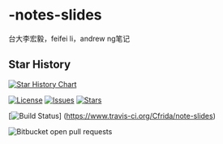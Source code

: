 # -notes-slides
台大李宏毅，feifei li，andrew ng笔记
## Star History

[![Star History Chart](https://api.star-history.com/svg?repos=WeNeedHome/SummaryOfLoanSuspension&type=Date)](https://star-history.com/#WeNeedHome/SummaryOfLoanSuspension&Date)



[![License](https://img.shields.io/github/license/Cfrida/note-slides?style=flat-square)](https://creativecommons.org/licenses/by-sa/4.0/)
[![Issues](https://img.shields.io/github/issues/Cfrida/note-slides?style=flat-square)](https://github.com/Cfrida/note-slides/issues)
[![Stars](https://img.shields.io/github/stars/Cfrida/note-slides?style=flat-square)](https://star-history.com/#Cfrida/note-slides&Date)


[![Build Status](https://www.travis-ci.org/Cfrida/note-slides.svg?branch=master)]
(https://www.travis-ci.org/Cfrida/note-slides)

![Bitbucket open pull requests](https://img.shields.io/bitbucket/pr/The-Run-Philosophy-Organization/run)
